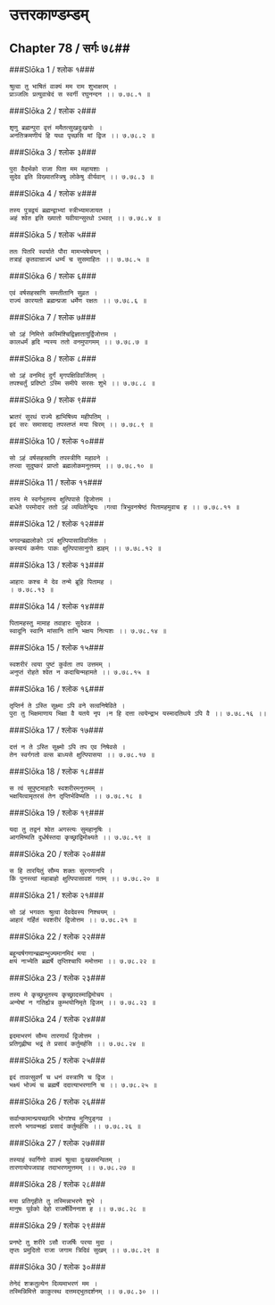 उत्तरकाण्डम्डम्
===============================


## Chapter 78  / सर्गः ७८##


###Slōka 1 / श्लोक १###


    श्रुत्वा तु भाषितं वाक्यं मम राम शुभाक्षरम् ।
    प्राञ्जलिः प्रत्युवाचेदं स स्वर्गी रघुनन्दन ।। ७.७८.१ ॥


###Slōka 2 / श्लोक २###


    शृणु ब्रह्मन्पुरा वृत्तं ममैतत्सुखदुःखयोः ।
    अनतिक्रमणीयं हि यथा पृच्छसि मां द्विज ।। ७.७८.२ ॥


###Slōka 3 / श्लोक ३###


    पुरा वैदर्भको राजा पिता मम महायशाः ।
    सुदेव इति विख्यातस्त्रिषु लोकेषु वीर्यवान् ।। ७.७८.३ ॥


###Slōka 4 / श्लोक ४###


    तस्य पुत्रद्वयं ब्रह्मन्द्वाभ्यां स्त्रीभ्यामजायत ।
    अहं श्वेत इति ख्यातो यवीयान्सुरथो ऽभवत् ।। ७.७८.४ ॥


###Slōka 5 / श्लोक ५###


    ततः पितरि स्वर्याते पौरा मामभ्यषेचयन् ।
    तत्राहं कृतवान्राज्यं धर्म्यं च सुसमाहितः ।। ७.७८.५ ॥


###Slōka 6 / श्लोक ६###


    एवं वर्षसहस्राणि समतीतानि सुव्रत ।
    राज्यं कारयतो ब्रह्मन्प्रजा धर्मेण रक्षतः ।। ७.७८.६ ॥


###Slōka 7 / श्लोक ७###


    सो ऽहं निमित्ते कस्मिंश्चिद्विज्ञातायुर्द्विजोत्तम ।
    कालधर्मं हृदि न्यस्य ततो वनमुपागमम् ।। ७.७८.७ ॥


###Slōka 8 / श्लोक ८###


    सो ऽहं वनमिदं दुर्गं मृगपक्षिविवर्जितम् ।
    तपश्चर्तुं प्रविष्टो ऽस्मि समीपे सरसः शुभे ।। ७.७८.८ ॥


###Slōka 9 / श्लोक ९###


    भ्रातरं सुरथं राज्ये ह्यभिषिच्य महीपतिम् ।
    इदं सरः समासाद्य तपस्तप्तं मया चिरम् ।। ७.७८.९ ॥


###Slōka 10 / श्लोक १०###


    सो ऽहं वर्षसहस्राणि तपस्त्रीणि महावने ।
    तप्त्वा सुदुष्करं प्राप्तो ब्रह्मलोकमनुत्तमम् ।। ७.७८.१० ॥


###Slōka 11 / श्लोक ११###


    तस्य मे स्वर्गभूतस्य क्षुत्पिपासे द्विजोत्तम ।
    बाधेते परमोदार ततो ऽहं व्यथितेन्द्रियः ।गत्वा त्रिभुवनश्रेष्ठं पितामहमुवाच ह ।। ७.७८.११ ॥


###Slōka 12 / श्लोक १२###


    भगवन्ब्रह्मलोको ऽयं क्षुत्पिपासाविवर्जितः ।
    कस्यायं कर्मणः पाकः क्षुत्पिपासानुगो ह्यहम् ।। ७.७८.१२ ॥


###Slōka 13 / श्लोक १३###


    आहारः कश्च मे देव तन्मे ब्रूहि पितामह ।
    । ७.७८.१३ ॥


###Slōka 14 / श्लोक १४###


    पितामहस्तु मामाह तवाहारः सुदेवज ।
    स्वादूनि स्वानि मांसानि तानि भक्षय नित्यशः ।। ७.७८.१४ ॥


###Slōka 15 / श्लोक १५###


    स्वशरीरं त्वया पुष्टं कुर्वता तप उत्तमम् ।
    अनुप्तं रोहते श्वेत न कदाचिन्महामते ।। ७.७८.१५ ॥


###Slōka 16 / श्लोक १६###


    तृप्तिर्न ते ऽस्ति सूक्ष्मा ऽपि वने सत्वनिषेविते ।
    पुरा तु भिक्षमाणाय भिक्षा वै यतये नृप ।न हि दत्ता त्वयेन्द्राभ यस्मादतिथये ऽपि वै ।। ७.७८.१६ ।।


###Slōka 17 / श्लोक १७###


    दत्तं न ते ऽस्ति सूक्ष्मो ऽपि तप एव निषेवसे ।
    तेन स्वर्गगतो वत्स बाध्यसे क्षुत्पिपासया ।। ७.७८.१७ ॥


###Slōka 18 / श्लोक १८###


    स त्वं सुपुष्टमाहारैः स्वशरीरमनुत्तमम् ।
    भक्षयित्वामृतरसं तेन तृप्तिर्भविष्यति ।। ७.७८.१८ ॥


###Slōka 19 / श्लोक १९###


    यदा तु तद्वनं श्वेत अगस्त्यः सुमहानृषिः ।
    आगमिष्यति दुर्धर्षस्तदा कृच्छ्राद्विमोक्ष्यते ।। ७.७८.१९ ॥


###Slōka 20 / श्लोक २०###


    स हि तारयितुं सौम्य शक्तः सुरगणानपि ।
    किं पुनस्त्वां महाबाहो क्षुत्पिपासावशं गतम् ।। ७.७८.२० ॥


###Slōka 21 / श्लोक २१###


    सो ऽहं भगवतः श्रुत्वा देवदेवस्य निश्चयम् ।
    आहारं गर्हितं स्वशरीरं द्विजोत्तम ।। ७.७८.२१ ॥


###Slōka 22 / श्लोक २२###


    बहून्वर्षगणान्ब्रह्मन्भुज्यमानमिदं मया ।
    क्षयं नाभ्येति ब्रह्मर्षे तृप्तिश्चापि ममोत्तमा ।। ७.७८.२२ ॥


###Slōka 23 / श्लोक २३###


    तस्य मे कृच्छ्रभूतस्य कृच्छ्रादस्माद्विमोचय ।
    अन्येषां न गतिर्ह्यत्र कुम्भयोनिमृते द्विजम् ।। ७.७८.२३ ॥


###Slōka 24 / श्लोक २४###


    इदमाभरणं सौम्य तारणार्थं द्विजोत्तम ।
    प्रतिगृह्णीष्व भद्रं ते प्रसादं कर्तुमर्हसि ।। ७.७८.२४ ॥


###Slōka 25 / श्लोक २५###


    इदं तावत्सुवर्णं च धनं वस्त्राणि च द्विज ।
    भक्ष्यं भोज्यं च ब्रह्मर्षे ददात्याभरणानि च ।। ७.७८.२५ ॥


###Slōka 26 / श्लोक २६###


    सर्वान्कामान्प्रयच्छामि भोगांश्च मुनिपुङ्गव ।
    तारणे भगवन्मह्यं प्रसादं कर्तुमर्हसि ।। ७.७८.२६ ॥


###Slōka 27 / श्लोक २७###


    तस्याहं स्वर्गिणो वाक्यं श्रुत्वा दुःखसमन्वितम् ।
    तारणायोपजग्राह तदाभरणमुत्तमम् ।। ७.७८.२७ ॥


###Slōka 28 / श्लोक २८###


    मया प्रतिगृहीते तु तस्मिन्नाभरणे शुभे ।
    मानुषः पूर्वको देहो राजर्षेर्विननाश ह ।। ७.७८.२८ ॥


###Slōka 29 / श्लोक २९###


    प्रनष्टे तु शरीरे ऽसौ राजर्षिः परया मुदा ।
    तृप्तः प्रमुदितो राजा जगाम त्रिदिवं सुखम् ।। ७.७८.२९ ॥


###Slōka 30 / श्लोक ३०###


    तेनेदं शक्रतुल्येन दिव्यमाभरणं मम ।
    तस्मिन्निमित्ते काकुत्स्थ दत्तमद्भुतदर्शनम् ।। ७.७८.३० ।।


